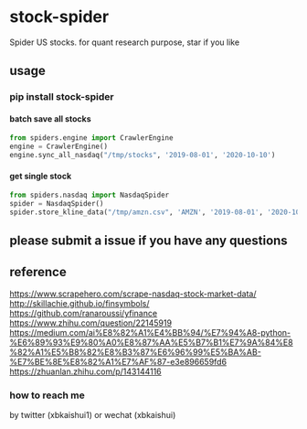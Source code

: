 # stock-spider
Spider US stocks. for quant research purpose, star if you like

## usage
### pip install stock-spider

#### batch save all stocks

``` python
from spiders.engine import CrawlerEngine
engine = CrawlerEngine()
engine.sync_all_nasdaq("/tmp/stocks", '2019-08-01', '2020-10-10')

```

#### get single stock 
``` python
from spiders.nasdaq import NasdaqSpider  
spider = NasdaqSpider()
spider.store_kline_data("/tmp/amzn.csv", 'AMZN', '2019-08-01', '2020-10-10') 

```


## please submit a issue if you have any questions


## reference
https://www.scrapehero.com/scrape-nasdaq-stock-market-data/
http://skillachie.github.io/finsymbols/
https://github.com/ranaroussi/yfinance
https://www.zhihu.com/question/22145919
https://medium.com/ai%E8%82%A1%E4%BB%94/%E7%94%A8-python-%E6%89%93%E9%80%A0%E8%87%AA%E5%B7%B1%E7%9A%84%E8%82%A1%E5%B8%82%E8%B3%87%E6%96%99%E5%BA%AB-%E7%BE%8E%E8%82%A1%E7%AF%87-e3e896659fd6
https://zhuanlan.zhihu.com/p/143144116

### how to reach me
by twitter (xbkaishui1) or wechat (xbkaishui) 
